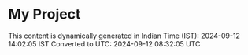 # My Project

This content is dynamically generated in Indian Time (IST): 2024-09-12 14:02:05 IST
Converted to UTC: 2024-09-12 08:32:05 UTC
